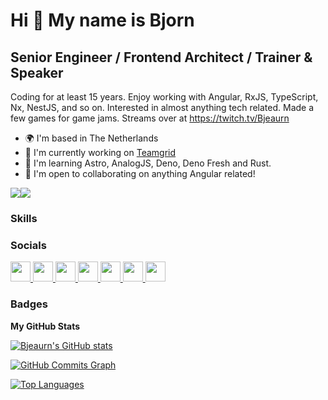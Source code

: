 Hi 👋 My name is Bjorn
======================

Senior Engineer / Frontend Architect / Trainer & Speaker
--------------------------------------------------------

Coding for at least 15 years. Enjoy working with Angular, RxJS, TypeScript, Nx, NestJS, and so on. Interested in almost anything tech related. Made a few games for game jams. Streams over at https://twitch.tv/Bjeaurn

*   🌍  I'm based in The Netherlands
*   🚀  I'm currently working on [Teamgrid](http://teamgrid.co)
*   🧠  I'm learning Astro, AnalogJS, Deno, Deno Fresh and Rust.
*   🤝  I'm open to collaborating on anything Angular related!

<a href="https://www.x.com/Bjeaurn" target="_blank" rel="noreferrer"><img
                  src="https://img.shields.io/twitter/follow/Bjeaurn?logo=twitter&style=for-the-badge&color=0891b2&labelColor=1c1917"
                /></a><a href="https://www.twitch.tv/Bjeaurn" target="_blank" rel="noreferrer"><img
                  src="https://img.shields.io/twitch/status/Bjeaurn?logo=twitchsx&style=for-the-badge&color=0891b2&labelColor=1c1917&label=TWITCH+STATUS" /></a>

### Skills 


### Socials
                  
<p align="left"> <a href="https://www.dev.to/Bjeaurn" target="_blank" rel="noreferrer"> <picture> <source media="(prefers-color-scheme: dark)" srcset="https://raw.githubusercontent.com/danielcranney/readme-generator/main/public/icons/socials/devdotto-dark.svg" /> <source media="(prefers-color-scheme: light)" srcset="https://raw.githubusercontent.com/danielcranney/readme-generator/main/public/icons/socials/devdotto.svg" /> <img src="https://raw.githubusercontent.com/danielcranney/readme-generator/main/public/icons/socials/devdotto.svg" width="32" height="32" /> </picture> </a> <a href="https://discord.com/users/bjeaurn" target="_blank" rel="noreferrer"> <picture> <source media="(prefers-color-scheme: dark)" srcset="undefined" /> <source media="(prefers-color-scheme: light)" srcset="https://raw.githubusercontent.com/danielcranney/readme-generator/main/public/icons/socials/discord.svg" /> <img src="https://raw.githubusercontent.com/danielcranney/readme-generator/main/public/icons/socials/discord.svg" width="32" height="32" /> </picture> </a> <a href="https://www.github.com/Bjeaurn" target="_blank" rel="noreferrer"> <picture> <source media="(prefers-color-scheme: dark)" srcset="https://raw.githubusercontent.com/danielcranney/readme-generator/main/public/icons/socials/github-dark.svg" /> <source media="(prefers-color-scheme: light)" srcset="https://raw.githubusercontent.com/danielcranney/readme-generator/main/public/icons/socials/github.svg" /> <img src="https://raw.githubusercontent.com/danielcranney/readme-generator/main/public/icons/socials/github.svg" width="32" height="32" /> </picture> </a> <a href="http://www.medium.com/Bjeaurn" target="_blank" rel="noreferrer"> <picture> <source media="(prefers-color-scheme: dark)" srcset="https://raw.githubusercontent.com/danielcranney/readme-generator/main/public/icons/socials/medium-dark.svg" /> <source media="(prefers-color-scheme: light)" srcset="https://raw.githubusercontent.com/danielcranney/readme-generator/main/public/icons/socials/medium.svg" /> <img src="https://raw.githubusercontent.com/danielcranney/readme-generator/main/public/icons/socials/medium.svg" width="32" height="32" /> </picture> </a> <a href="https://www.x.com/Bjeaurn" target="_blank" rel="noreferrer"> <picture> <source media="(prefers-color-scheme: dark)" srcset="https://raw.githubusercontent.com/danielcranney/readme-generator/main/public/icons/socials/twitter-dark.svg" /> <source media="(prefers-color-scheme: light)" srcset="https://raw.githubusercontent.com/danielcranney/readme-generator/main/public/icons/socials/twitter.svg" /> <img src="https://raw.githubusercontent.com/danielcranney/readme-generator/main/public/icons/socials/twitter.svg" width="32" height="32" /> </picture> </a> <a href="https://www.youtube.com/@Bjeaurn" target="_blank" rel="noreferrer"> <picture> <source media="(prefers-color-scheme: dark)" srcset="undefined" /> <source media="(prefers-color-scheme: light)" srcset="https://raw.githubusercontent.com/danielcranney/readme-generator/main/public/icons/socials/youtube.svg" /> <img src="https://raw.githubusercontent.com/danielcranney/readme-generator/main/public/icons/socials/youtube.svg" width="32" height="32" /> </picture> </a> <a href="https://www.twitch.tv/Bjeaurn" target="_blank" rel="noreferrer"> <picture> <source media="(prefers-color-scheme: dark)" srcset="undefined" /> <source media="(prefers-color-scheme: light)" srcset="https://raw.githubusercontent.com/danielcranney/readme-generator/main/public/icons/socials/twitch.svg" /> <img src="https://raw.githubusercontent.com/danielcranney/readme-generator/main/public/icons/socials/twitch.svg" width="32" height="32" /> </picture></a>
</p>

### Badges

<b>My GitHub Stats</b>

<a href="http://www.github.com/Bjeaurn"><img src="https://github-readme-stats.vercel.app/api?username=Bjeaurn&show_icons=true&hide=&count_private=true&title_color=0891b2&text_color=ffffff&icon_color=0891b2&bg_color=1c1917&hide_border=true&show_icons=true" alt="Bjeaurn's GitHub stats" /></a>

<a href="http://www.github.com/Bjeaurn"><img src="https://github-readme-activity-graph.cyclic.app/graph?username=Bjeaurn&bg_color=1c1917&color=ffffff&line=0891b2&point=ffffff&area_color=1c1917&area=true&hide_border=true&custom_title=GitHub%20Commits%20Graph" alt="GitHub Commits Graph" /></a>

<a href="https://github.com/Bjeaurn" align="left"><img src="https://github-readme-stats.vercel.app/api/top-langs/?username=Bjeaurn&langs_count=10&title_color=0891b2&text_color=ffffff&icon_color=0891b2&bg_color=1c1917&hide_border=true&locale=en&custom_title=Top%20%Languages" alt="Top Languages" /></a>
